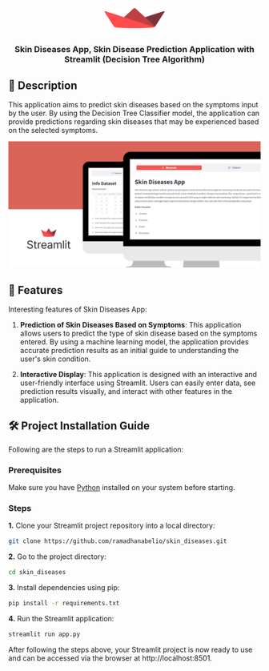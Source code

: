 <div id="start-of-content" align="center">

<a href="https://streamlit.io/" target="_blank" rel="noreferrer">
  <img src="https://github.com/webintellectual/Streamlit-Snippets/blob/main/streamlit_logo.svg" alt="Streamlit" width="120" height="40"/>
</a>

##

### Skin Diseases App, Skin Disease Prediction Application with Streamlit (Decision Tree Algorithm)

</div>

## 📙 Description

This application aims to predict skin diseases based on the symptoms input by the user. By using the Decision Tree Classifier model, the application can provide predictions regarding skin diseases that may be experienced based on the selected symptoms.

![Skin Diseases App Thumbnail](github/Skin%20Diseases%20App%20Thumbnail.png)

## 📖 Features

Interesting features of Skin Diseases App:

1. **Prediction of Skin Diseases Based on Symptoms**: This application allows users to predict the type of skin disease based on the symptoms entered. By using a machine learning model, the application provides accurate prediction results as an initial guide to understanding the user's skin condition.

2. **Interactive Display**: This application is designed with an interactive and user-friendly interface using Streamlit. Users can easily enter data, see prediction results visually, and interact with other features in the application.

## 🛠️ Project Installation Guide

Following are the steps to run a Streamlit application:

### Prerequisites

Make sure you have [Python](https://www.python.org/downloads/) installed on your system before starting.

### Steps

**1.** Clone your Streamlit project repository into a local directory:

```bash
git clone https://github.com/ramadhanabelio/skin_diseases.git
```

**2.** Go to the project directory:

```bash
cd skin_diseases
```

**3.** Install dependencies using pip:

```bash
pip install -r requirements.txt
```

**4.** Run the Streamlit application:

```bash
streamlit run app.py
```

After following the steps above, your Streamlit project is now ready to use and can be accessed via the browser at http://localhost:8501.
